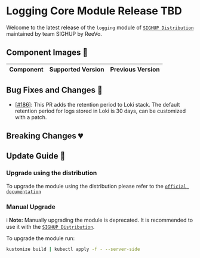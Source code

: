 # Logging Core Module Release TBD

Welcome to the latest release of the `logging` module of [`SIGHUP Distribution`](https://github.com/sighupio/distribution) maintained by team SIGHUP by ReeVo.


## Component Images 🚢

| Component               | Supported Version                                                                                  | Previous Version               |
| ----------------------- | -------------------------------------------------------------------------------------------------- | ------------------------------ |

## Bug Fixes and Changes 🐛

- [[#186](https://github.com/sighupio/module-logging/pull/186)]: This PR adds the retention period to Loki stack. The default retention period for logs stored in Loki is 30 days, can be customized with a patch.


## Breaking Changes 💔



## Update Guide 🦮



### Upgrade using the distribution

To upgrade the module using the distribution please refer to the [`official documentation`](https://docs.kubernetesfury.com/docs/upgrades/upgrades)

### Manual Upgrade

ℹ️ **Note:** Manually upgrading the module is deprecated. It is recommended to use it with the [`SIGHUP Distribution`](https://github.com/sighupio/distribution).

To upgrade the module run:

```bash
kustomize build | kubectl apply -f - --server-side
```
